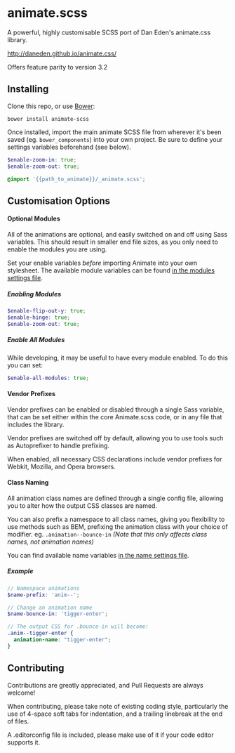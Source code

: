 # animate.scss

A powerful, highly customisable SCSS port of Dan Eden's animate.css library.

http://daneden.github.io/animate.css/

Offers feature parity to version 3.2


## Installing

Clone this repo, or use [Bower](http://bower.io):

```bower install animate-scss```

Once installed, import the main animate SCSS file from wherever it's been saved (eg. ```bower_components```) into your own project. Be sure to define your settings variables beforehand (see below).

```scss
$enable-zoom-in: true;
$enable-zoom-out: true;

@import '{{path_to_animate}}/_animate.scss';
```

## Customisation Options

#### Optional Modules

All of the animations are optional, and easily switched on and off using Sass
variables. This should result in smaller end file sizes, as you only need to enable the modules
you are using.

Set your enable variables _before_ importing Animate into your own stylesheet. The available module variables can be found [in the modules settings file](https://github.com/benhodgson87/animate.scss/blob/master/src/settings/_modules.scss).

##### Enabling Modules
```scss
$enable-flip-out-y: true;
$enable-hinge: true;
$enable-zoom-out: true;
```

##### Enable All Modules
While developing, it may be useful to have every module enabled. To do this you can set:
```scss
$enable-all-modules: true;
```


#### Vendor Prefixes

Vendor prefixes can be enabled or disabled through a single Sass variable, that
can be set either within the core Animate.scss code, or in any file that includes
the library.

Vendor prefixes are switched off by default, allowing you to use tools such as
Autoprefixer to handle prefixing.

When enabled, all necessary CSS declarations include vendor prefixes for Webkit,
Mozilla, and Opera browsers.


#### Class Naming

All animation class names are defined through a single config file, allowing you
to alter how the output CSS classes are named.

You can also prefix a namespace to all class names, giving you flexibility to use
methods such as BEM, prefixing the animation class with your choice of modifier.
eg. ```.animation--bounce-in```
_(Note that this only affects class names, not animation names)_

You can find available name variables [in the name settings file](https://github.com/benhodgson87/animate.scss/blob/master/src/settings/_names.scss).

##### Example

```scss
// Namespace animations
$name-prefix: 'anim--';

// Change an animation name
$name-bounce-in: 'tigger-enter';

// The output CSS for .bounce-in will become:
.anim--tigger-enter {
  animation-name: "tigger-enter";
}
```


## Contributing

Contributions are greatly appreciated, and Pull Requests are always welcome!

When contributing, please take note of existing coding style, particularly the
use of 4-space soft tabs for indentation, and a trailing linebreak at the end of
files.

A .editorconfig file is included, please make use of it if your code editor supports it.
